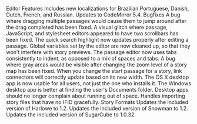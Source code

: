 Editor
Features
Includes new localizations for Brazilian Portuguese, Danish, Dutch, French, and Russian.
Updates to CodeMirror 5.4.
Bugfixes
A bug where dragging multiple passages would cause them to jump around after the drag completed has been fixed.
A visual glitch where passage, JavaScript, and stylesheet editors appeared to have two scrollbars has been fixed.
The quick search highlight now updates properly after editing a passage.
Global variables set by the editor are now cleaned up, so that they won't interfere with story previews.
The passage editor now uses tabs consistently to indent, as opposed to a mix of spaces and tabs.
A bug where gray areas would be visible after changing the zoom level of a story map has been fixed.
When you change the start passage for a story, link connectors will correctly update based on its new width.
The OS X desktop app is now usable for all users, not just the one who installs it.
The Windows desktop app is better at finding the user's Documents folder.
Desktop apps should no longer complain about running out of space.
Handles importing story files that have no IFID gracefully.
Story Formats
Updates the included version of Harlowe to 1.2.
Updates the included version of Snowman to 1.2.
Updates the included version of SugarCube to 1.0.32.